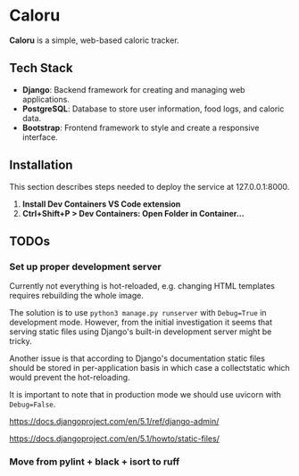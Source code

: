 # Caloru

**Caloru** is a simple, web-based caloric tracker.

## Tech Stack

- **Django**: Backend framework for creating and managing web applications.
- **PostgreSQL**: Database to store user information, food logs, and caloric data.
- **Bootstrap**: Frontend framework to style and create a responsive interface.

## Installation

This section describes steps needed to deploy the service at 127.0.0.1:8000.

1. **Install Dev Containers VS Code extension**
2. **Ctrl+Shift+P > Dev Containers: Open Folder in Container...**

## TODOs

### Set up proper development server

Currently not everything is hot-reloaded, e.g. changing HTML templates requires rebuilding the whole image.

The solution is to use `python3 manage.py runserver` with `Debug=True` in development mode. However, from the initial investigation it seems that serving static files using Django's built-in development server might be tricky.

Another issue is that according to Django's documentation static files should be stored in per-application basis in which case a collectstatic which would prevent the hot-reloading.

It is important to note that in production mode we should use uvicorn with `Debug=False`.

https://docs.djangoproject.com/en/5.1/ref/django-admin/

https://docs.djangoproject.com/en/5.1/howto/static-files/

### Move from pylint + black + isort to ruff
